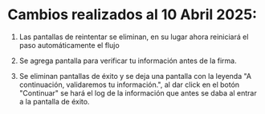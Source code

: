 # Cambios realizados al 10 Abril 2025:

1. Las pantallas de reintentar se eliminan, en su lugar ahora reiniciará el paso automáticamente el flujo

2. Se agrega pantalla para verificar tu información antes de la firma.

3. Se eliminan pantallas de éxito y se deja una pantalla con la leyenda "A continuación, validaremos tu información.", al dar click en el botón "Continuar" se hará el log de la información que antes se daba al entrar a la pantalla de éxito.